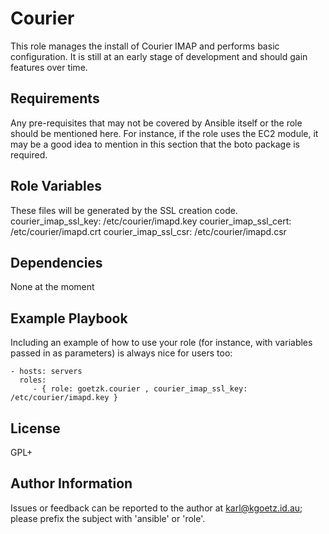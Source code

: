 Courier
=======

This role manages the install of Courier IMAP and performs basic configuration.
It is still at an early stage of development and should gain features over
time.

Requirements
------------

Any pre-requisites that may not be covered by Ansible itself or the role should be mentioned here. For instance, if the role uses the EC2 module, it may be a good idea to mention in this section that the boto package is required.

Role Variables
--------------

These files will be generated by the SSL creation code.
courier_imap_ssl_key: /etc/courier/imapd.key
courier_imap_ssl_cert: /etc/courier/imapd.crt
courier_imap_ssl_csr: /etc/courier/imapd.csr

Dependencies
------------

None at the moment

Example Playbook
----------------

Including an example of how to use your role (for instance, with variables passed in as parameters) is always nice for users too:

    - hosts: servers
      roles:
         - { role: goetzk.courier , courier_imap_ssl_key: /etc/courier/imapd.key }

License
-------

GPL+

Author Information
------------------

Issues or feedback can be reported to the author at karl@kgoetz.id.au; please
prefix the subject with 'ansible' or 'role'.

